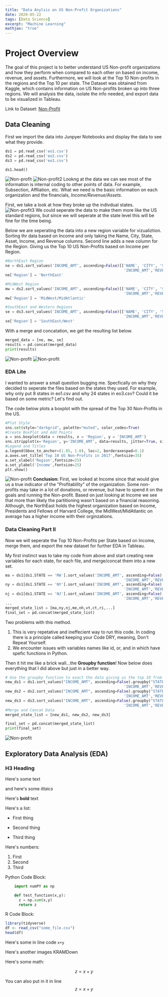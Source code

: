 ```yaml
---
title: "Data Anylsis on US Non-Profit Organizations"
date: 2020-05-22
tags: [Data Science]
excerpt: "Machine Learning"
mathjax: "true"
---
```


# Project Overview
The goal of this project is to better understand US Non-profit organizations and how they perform when compared to each other on based on income, revenue, and assets. Furthermore, we will look at the Top 10 Non-profits in the regions and the Top 10 per state. The Dataset was obtained from Kaggle, which contains information on US Non-profits broken up into three regions. We will analysis the data, isolate the info needed, and export data to be visualized in Tableau. 

Link to Dataset: [Non-Profit](https://www.kaggle.com/crawford/us-charities-and-nonprofits)

## Data Cleaning
First we import the data into Junpyer Notebooks and display the data to see what they provide.
```python
ds1 = pd.read_csv('eo1.csv') 
ds2 = pd.read_csv('eo2.csv') 
ds3 = pd.read_csv('eo3.csv')

ds1.head()
```
![Non-profit](https://raw.githubusercontent.com/jeffponce/jeffponce.github.io/master/images/Non-profit/dc1.png)
![Non-profit2](https://raw.githubusercontent.com/jeffponce/jeffponce.github.io/master/images/Non-profit/dc2.png)
Lookng at the data we can see most of the information is internal coding to other points of data. For example, Subsection, Affliation, etc. What we need is the basic information on each organization and the financials, *Income/Revenue/Assets*.

First, we take a look at how they broke up the indivdual states.
![Non-profit3](https://raw.githubusercontent.com/jeffponce/jeffponce.github.io/master/images/Non-profit/dc3.png)
We could seperate the data to make them more like the US standard regions, but since we will seperate at the state level this will be fine for the time being.

Below we are seperating the data into a new region variable for vizualiztion. Sorting thr data based on Income and only taking the Name, City, State, Asset, Income, and Revenue columns. Second line adds a new column for the Region. Giving us the Top 10 US Non-Profits based on Income per Region.

```python
#NorthEast Region
ne = ds1.sort_values('INCOME_AMT', ascending=False)[['NAME', 'CITY', 'STATE', 'ASSET_AMT',
                                                     'INCOME_AMT','REVENUE_AMT']].head(10)
ne['Region'] = 'NorthEast'

#MidWest Region
mw = ds2.sort_values('INCOME_AMT', ascending=False)[['NAME', 'CITY', 'STATE', 'ASSET_AMT',
                                                     'INCOME_AMT','REVENUE_AMT']].head(10)
mw['Region'] = 'MidWest/MidAtlantic'

#SouthEast and Western Regions
se = ds3.sort_values('INCOME_AMT', ascending=False)[['NAME', 'CITY', 'STATE', 'ASSET_AMT',
                                                     'INCOME_AMT','REVENUE_AMT']].head(10)
se['Region'] = 'SouthEast/West'
```
With a merge and concatation, we get the resulting list below. 

```python
merged_data = [ne, mw, se]
results = pd.concat(merged_data)
print(results)
```
![Non-profit](https://raw.githubusercontent.com/jeffponce/jeffponce.github.io/master/images/Non-profit/dc4.png)
![Non-profit](https://raw.githubusercontent.com/jeffponce/jeffponce.github.io/master/images/Non-profit/dc5.png)

### EDA Lite
I wanted to answer a small question bugging me. Specfically on why they decided to seperate the files based on the states they used. For example, why only put 8 states in eo1.csv and why 24 states in eo3.csv? Could it be based on some metric? Let's find out.

The code below plots a boxplot with the spread of the Top 30 Non-Profits in the US. 

```python
#Plot Style
sns.set(style="darkgrid", palette="muted", color_codes=True)
#Create BoxPlot and Add Points
a = sns.boxplot(data = results, x = 'Region', y = 'INCOME_AMT')
sns.stripplot(x='Region', y='INCOME_AMT', data=results, jitter=True, size=16, linewidth=0, hue = 'NAME', alpha=0.7)
#Legend and Titles
a.legend(bbox_to_anchor=(1.05, 1.0), loc=2, borderaxespad=0.1)
a.axes.set_title('Top 10 US Non-Profits in 2017',fontsize=35)
a.set_xlabel('Region',fontsize=25)
a.set_ylabel('Income',fontsize=25)
plt.show()
```
![Non-profit](https://raw.githubusercontent.com/jeffponce/jeffponce.github.io/master/images/Non-profit/eda1.png)
**Conclusion:** 
First, we looked at Income since that would give us a true indicator of the "Profitablilty" of the organization. Some non-profits may take in a lot of donations, or revenue, but have to spend it on the goals and running the Non-profit. Based on just looking at Income we see that more than likely the partitioning wasn't based on a financial reasoning. Although, the NorthEast holds the highest organization based on Income, Presidents and Fellows of Harvard College, the MidWest/MidAtlantic on average has a higher income with their orginzations. 

### Data Cleaning Part II
Now we will seperate the Top 10 Non-Profits per State based on Income, merge them, and export the new dataset for further EDA in Tableau.

My first instinct was to take my code from above and start creating new variables for each state, for each file, and merge/concat them into a new set. 
```python
ma = ds1[ds1.STATE == 'MA'].sort_values('INCOME_AMT', ascending=False)[['NAME', 'CITY', 'STATE', 'ASSET_AMT',
                                                     'INCOME_AMT','REVENUE_AMT']].head(10)
ny = ds1[ds1.STATE == 'NY'].sort_values('INCOME_AMT', ascending=False)[['NAME', 'CITY', 'STATE', 'ASSET_AMT',
                                                     'INCOME_AMT','REVENUE_AMT']].head(10)
nj = ds1[ds1.STATE == 'NJ'].sort_values('INCOME_AMT', ascending=False)[['NAME', 'CITY', 'STATE', 'ASSET_AMT',
                                                     'INCOME_AMT','REVENUE_AMT']].head(10)
...
merged_state_list = [ma,ny,nj,me,nh,vt,ct,ri,...]
final_set = pd.concat(merged_state_list)
```
Two problems with this method. 
1. This is very repetative and ineffecient way to run this code. In coding there is a principle called keeping your Code DRY, meaning, Don't Repeat Yourself. 
2. We encounter issues with variables names like id, or, and in which have spefic functions in Python.

Then it hit me like a brick wall...the **Groupby function**! Now below does everything that I did above but just in a better way.
```python
# Use the groupby function to exact the data giving us the top 10 from each state.
new_ds1 = ds1.sort_values("INCOME_AMT", ascending=False).groupby("STATE").head(10)[['NAME', 'CITY', 'STATE', 'ASSET_AMT',
                                                     'INCOME_AMT','REVENUE_AMT']]
new_ds2 = ds2.sort_values("INCOME_AMT", ascending=False).groupby("STATE").head(10)[['NAME', 'CITY', 'STATE', 'ASSET_AMT',
                                                     'INCOME_AMT','REVENUE_AMT']]
new_ds3 = ds3.sort_values("INCOME_AMT", ascending=False).groupby("STATE").head(10)[['NAME', 'CITY', 'STATE', 'ASSET_AMT',
                                                     'INCOME_AMT','REVENUE_AMT']]
#Merge and Concat Data
merged_state_list = [new_ds1, new_ds2, new_ds3]

final_set = pd.concat(merged_state_list)
print(final_set)
```
![Non-profit](https://raw.githubusercontent.com/jeffponce/jeffponce.github.io/master/images/Non-profit/dc6.png)

## Exploratory Data Analysis (EDA)

### H3 Heading

Here's some text

and here's some *itlaics*

Here's **bold** text



Here's a list:
* First thing
+ Second thing
- Third thing

Here's numbers:
1. First
2. Second
3. Third

Python Code Block:
```Python
    import numPY as np

    def test_function(x,y):
      z = np.sum(x,y)
      return z
```

R Code Block:
```r
library(tidyverse)
df <- read_csv("some_file.csv")
head(df)
```

Here's some in line code `x+y`



Here's another images KRAMDown

Here's some math:

$$z=x+y$$

You can also put in it in line $$z=x+y$$
